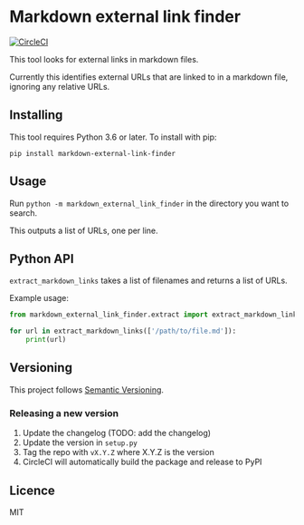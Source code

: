 # Markdown external link finder
[![CircleCI](https://circleci.com/gh/MatMoore/markdown-external-link-finder.svg?style=svg)](https://circleci.com/gh/MatMoore/markdown-external-link-finder)

This tool looks for external links in markdown files.

Currently this identifies external URLs that are linked to in a markdown file, ignoring any relative URLs.

## Installing
This tool requires Python 3.6 or later. To install with pip:

`pip install markdown-external-link-finder`

## Usage
Run `python -m markdown_external_link_finder` in the directory you want to search.

This outputs a list of URLs, one per line.

## Python API
`extract_markdown_links` takes a list of filenames and returns a list of URLs.

Example usage:

```python
from markdown_external_link_finder.extract import extract_markdown_links

for url in extract_markdown_links(['/path/to/file.md']):
    print(url)
```

## Versioning
This project follows [Semantic Versioning](https://semver.org/).

### Releasing a new version

1. Update the changelog (TODO: add the changelog)
2. Update the version in `setup.py`
3. Tag the repo with `vX.Y.Z` where X.Y.Z is the version
4. CircleCI will automatically build the package and release to PyPI

## Licence
MIT
